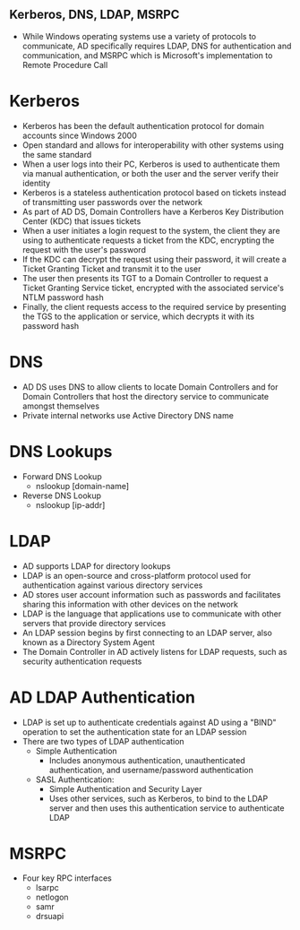 ## Kerberos, DNS, LDAP, MSRPC
- While Windows operating systems use a variety of protocols to communicate, AD specifically requires LDAP, DNS for authentication and communication, and MSRPC which is Microsoft's implementation to Remote Procedure Call

# Kerberos
- Kerberos has been the default authentication protocol for domain accounts since Windows 2000
- Open standard and allows for interoperability with other systems using the same standard
- When a user logs into their PC, Kerberos is used to authenticate them via manual authentication, or both the user and the server verify their identity
- Kerberos is a stateless authentication protocol based on tickets instead of transmitting user passwords over the network
- As part of AD DS, Domain Controllers have a Kerberos Key Distribution Center (KDC) that issues tickets
- When a user initiates a login request to the system, the client they are using to authenticate requests a ticket from the KDC, encrypting the request with the user's password
- If the KDC can decrypt the request using their password, it will create a Ticket Granting Ticket and transmit it to the user
- The user then presents its TGT to a Domain Controller to request a Ticket Granting Service ticket, encrypted with the associated service's NTLM password hash
- Finally, the client requests access to the required service by presenting the TGS to the application or service, which decrypts it with its password hash

# DNS
- AD DS uses DNS to allow clients to locate Domain Controllers and for Domain Controllers that host the directory service to communicate amongst themselves
- Private internal networks use Active Directory DNS name 

# DNS Lookups
- Forward DNS Lookup
    - nslookup [domain-name]
- Reverse DNS Lookup
    - nslookup [ip-addr]

# LDAP
- AD supports LDAP for directory lookups
- LDAP is an open-source and cross-platform protocol used for authentication against various directory services
- AD stores user account information such as passwords and facilitates sharing this information with other devices on the network
- LDAP is the language that applications use to communicate with other servers that provide directory services
- An LDAP session begins by first connecting to an LDAP server, also known as a Directory System Agent
- The Domain Controller in AD actively listens for LDAP requests, such as security authentication requests

# AD LDAP Authentication
- LDAP is set up to authenticate credentials against AD using a "BIND" operation to set the authentication state for an LDAP session
- There are two types of LDAP authentication
    - Simple Authentication
        - Includes anonymous authentication, unauthenticated authentication, and username/password authentication
    - SASL Authentication:
        - Simple Authentication and Security Layer
        - Uses other services, such as Kerberos, to bind to the LDAP server and then uses this authentication service to authenticate LDAP

# MSRPC
- Four key RPC interfaces
    - lsarpc
    - netlogon
    - samr
    - drsuapi

